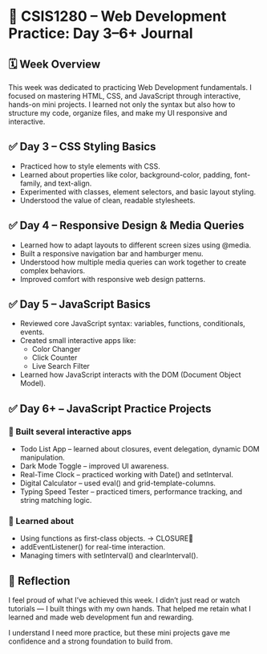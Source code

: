 # 📓 CSIS1280 – Web Development Practice: Day 3–6+ Journal

## 🗓️ Week Overview

This week was dedicated to practicing Web Development fundamentals. I focused on mastering HTML, CSS, and JavaScript through interactive, hands-on mini projects. I learned not only the syntax but also how to structure my code, organize files, and make my UI responsive and interactive.

## ✅ Day 3 – CSS Styling Basics

- Practiced how to style elements with CSS.
- Learned about properties like color, background-color, padding, font-family, and text-align.
- Experimented with classes, element selectors, and basic layout styling.
- Understood the value of clean, readable stylesheets.

## ✅ Day 4 – Responsive Design & Media Queries

- Learned how to adapt layouts to different screen sizes using @media.
- Built a responsive navigation bar and hamburger menu.
- Understood how multiple media queries can work together to create complex behaviors.
- Improved comfort with responsive web design patterns.

## ✅ Day 5 – JavaScript Basics

- Reviewed core JavaScript syntax: variables, functions, conditionals, events.
- Created small interactive apps like:
  - Color Changer
  - Click Counter
  - Live Search Filter
- Learned how JavaScript interacts with the DOM (Document Object Model).

## ✅ Day 6+ – JavaScript Practice Projects

### 🚀 Built several interactive apps

- Todo List App – learned about closures, event delegation, dynamic DOM manipulation.
- Dark Mode Toggle – improved UI awareness.
- Real-Time Clock – practiced working with Date() and setInterval.
- Digital Calculator – used eval() and grid-template-columns.
- Typing Speed Tester – practiced timers, performance tracking, and string matching logic.

### 🌌 Learned about

- Using functions as first-class objects. -> CLOSURE📌
- addEventListener() for real-time interaction.
- Managing timers with setInterval() and clearInterval().

## 💭 Reflection

I feel proud of what I’ve achieved this week. I didn’t just read or watch tutorials — I built things with my own hands. That helped me retain what I learned and made web development fun and rewarding.

I understand I need more practice, but these mini projects gave me confidence and a strong foundation to build from.

